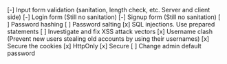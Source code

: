[-] Input form validation (sanitation, length check, etc. Server and client side)
    [-] Login form (Still no sanitation)
    [-] Signup form (Still no sanitation)
[ ] Password hashing
[ ] Password salting
[x] SQL injections. Use prepared statements
[ ] Investigate and fix XSS attack vectors
[x] Username clash (Prevent new users stealing old accounts by using their usernames)
[x] Secure the cookies
    [x] HttpOnly
    [x] Secure
[ ] Change admin default password

